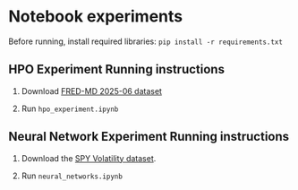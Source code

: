 # Notebook experiments

Before running, install required libraries: `pip install -r requirements.txt`

## HPO Experiment Running instructions
1. Download [FRED-MD 2025-06 dataset](https://www.stlouisfed.org/research/economists/mccracken/fred-databases)

2. Run `hpo_experiment.ipynb`

## Neural Network Experiment Running instructions

1. Download the [SPY Volatility dataset](https://dachxiu.chicagobooth.edu/).

2. Run `neural_networks.ipynb`